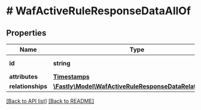 # # WafActiveRuleResponseDataAllOf

## Properties

Name | Type | Description | Notes
------------ | ------------- | ------------- | -------------
**id** | **string** |  | [optional] [readonly] 
**attributes** | [**Timestamps**](Timestamps.md) |  | [optional] 
**relationships** | [**\Fastly\Model\WafActiveRuleResponseDataRelationships**](WafActiveRuleResponseDataRelationships.md) |  | [optional] 


[[Back to API list]](../../README.md#endpoints) [[Back to README]](../../README.md)
